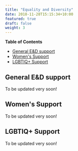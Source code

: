 ```yaml
---
title: "Equality and Diversity"
date: 2018-11-28T15:15:34+10:00
featured: true
draft: false
weight: 3
---
```




**Table of Contents**
- [General E&D support](#general-ed-support)
- [Women's Support](#womens-support)
- [LGBTIQ+ Support](#lgbtiq-support)

## General E&D support

To be updated very soon!

## Women's Support 

To be updated very soon!

## LGBTIQ+ Support 

To be updated very soon!


